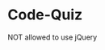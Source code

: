 # Code-Quiz
NOT allowed to use jQuery

<!-- to-do

style tablet mode
style desktop mode


style end page buttons

 -->